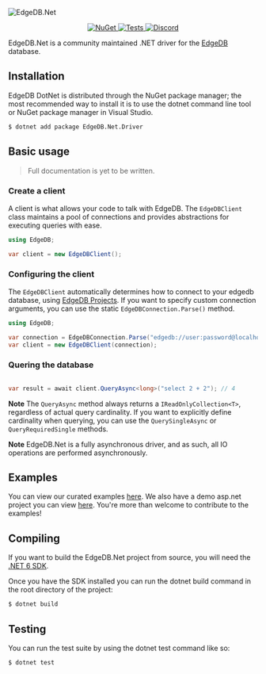 ![EdgeDB.Net](https://raw.githubusercontent.com/quinchs/EdgeDB.Net/dev/branding/Banner.png)

<p align="center">
  <a href="https://www.nuget.org/packages/EdgeDB.Net.Driver/">
    <img src="https://img.shields.io/nuget/vpre/EdgeDB.Net.Driver.svg?maxAge=2592000?style=plastic" alt="NuGet">
  </a>
  <a href="https://github.com/quinchs/EdgeDB.Net/actions/workflows/tests.yml">
    <img src="https://github.com/quinchs/EdgeDB.Net/actions/workflows/tests.yml/badge.svg?branch=master" alt="Tests">
  </a>
  <a href="https://discord.gg/tM4EpAaeSq">
    <img src="https://discord.com/api/guilds/841451783728529451/widget.png" alt="Discord">
  </a>
</p>


EdgeDB.Net is a community maintained .NET driver for the [EdgeDB](https://edgedb.com) database.

## Installation

EdgeDB DotNet is distributed through the NuGet package manager; the most recommended way to install 
it is to use the dotnet command line tool or NuGet package manager in Visual Studio.

```bash
$ dotnet add package EdgeDB.Net.Driver
```

## Basic usage

> Full documentation is yet to be written.

### Create a client
A client is what allows your code to talk with EdgeDB. The `EdgeDBClient` class maintains a pool of connections and provides abstractions for executing queries with ease.
```cs
using EdgeDB;

var client = new EdgeDBClient();
```

### Configuring the client
The `EdgeDBClient` automatically determines how to connect to your edgedb database, using [EdgeDB Projects](https://www.edgedb.com/docs/intro/projects). If you want to specify custom connection arguments, you can use the static `EdgeDBConnection.Parse()` method.

```cs
using EdgeDB;

var connection = EdgeDBConnection.Parse("edgedb://user:password@localhost:5656/mydb");
var client = new EdgeDBClient(connection);
```

### Quering the database
```cs

var result = await client.QueryAsync<long>("select 2 + 2"); // 4
```

**Note**
The `QueryAsync` method always returns a `IReadOnlyCollection<T>`, regardless of actual query cardinality. If you want to explicitly define cardinality when querying, you can use the `QuerySingleAsync` or `QueryRequiredSingle` methods.


**Note**
EdgeDB.Net is a fully asynchronous driver, and as such, all IO operations are performed asynchronously.

## Examples
You can view our curated examples [here](https://github.com/quinchs/EdgeDB.Net/tree/dev/examples/EdgeDB.Examples.ExampleApp/Examples). We also have a demo asp.net project you can view [here](https://github.com/quinchs/EdgeDB.Net/tree/dev/examples/EdgeDB.Examples.ExampleTODOApi). You're more than welcome to contribute to the examples!

## Compiling
If you want to build the EdgeDB.Net project from source, you will need the [.NET 6 SDK](https://dotnet.microsoft.com/en-us/download).
  
Once you have the SDK installed you can run the dotnet build command in the root directory of the project:

```bash
$ dotnet build
```

## Testing

You can run the test suite by using the dotnet test command like so:

```bash
$ dotnet test
```
